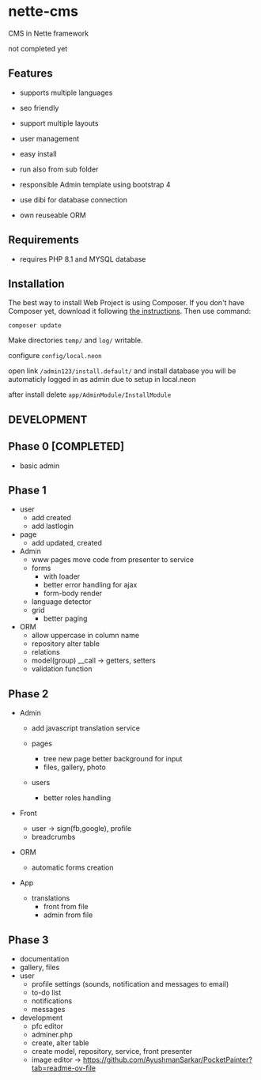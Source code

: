 # nette-cms
CMS in Nette framework

not completed yet

Features
---------

- supports multiple languages

- seo friendly

- support multiple layouts

- user management

- easy install

- run also from sub folder

- responsible Admin template using bootstrap 4

- use dibi for database connection

- own reuseable ORM 


Requirements
------------

- requires PHP 8.1 and MYSQL database


Installation
------------
The best way to install Web Project is using Composer. If you don't have Composer yet,
download it following [the instructions](https://doc.nette.org/composer). Then use command:

	composer update

Make directories `temp/` and `log/` writable.

configure `config/local.neon`

open link `/admin123/install.default/` and install database you will be automaticly logged in as admin due to setup in local.neon 

after install delete `app/AdminModule/InstallModule`

DEVELOPMENT
-------

Phase 0 [COMPLETED]
--------
- basic admin 

Phase 1
------
- user
  - add created
  - add lastlogin
- page
  - add updated, created
- Admin
  - www pages move code from presenter to service
  - forms
    - with loader
    - better error handling for ajax
    - form-body render
  - language detector
  - grid
    - better paging
- ORM
  - allow uppercase in column name
  - repository alter table
  - relations
  - model(group) __call -> getters, setters
  - validation function

Phase 2 
-------
 - Admin
   - add javascript translation service

   - pages
       - tree new page better background for input
       - files, gallery, photo
   - users
     - better roles handling
   
 - Front
   - user -> sign(fb,google), profile
   - breadcrumbs
 - ORM
   - automatic forms creation
 - App
   - translations
       - front from file
       - admin from file

Phase 3
-------
- documentation
- gallery, files
- user
  - profile settings (sounds, notification and messages to email)
  - to-do list
  - notifications
  - messages
- development
  - pfc editor
  - adminer.php
  - create, alter table
  - create model, repository, service, front presenter
  - image editor -> https://github.com/AyushmanSarkar/PocketPainter?tab=readme-ov-file
